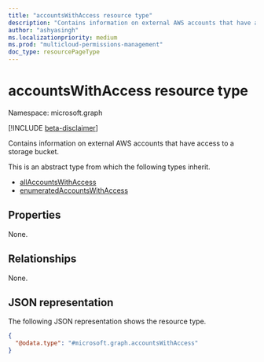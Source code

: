 ```yaml
---
title: "accountsWithAccess resource type"
description: "Contains information on external AWS accounts that have access to a storage bucket."
author: "ashyasingh"
ms.localizationpriority: medium
ms.prod: "multicloud-permissions-management"
doc_type: resourcePageType
---
```


# accountsWithAccess resource type

Namespace: microsoft.graph

[!INCLUDE [beta-disclaimer](../../includes/beta-disclaimer.md)]

Contains information on external AWS accounts that have access to a storage bucket.

This is an abstract type from which the following types inherit.

- [allAccountsWithAccess](../resources/allaccountswithaccess.md)
- [enumeratedAccountsWithAccess](../resources/enumeratedaccountswithaccess.md)

## Properties
None.

## Relationships
None.

## JSON representation
The following JSON representation shows the resource type.
<!-- {
  "blockType": "resource",
  "@odata.type": "microsoft.graph.accountsWithAccess"
}
-->
``` json
{
  "@odata.type": "#microsoft.graph.accountsWithAccess"
}
```

